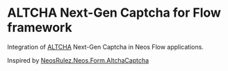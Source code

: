 # ALTCHA Next-Gen Captcha for Flow framework

Integration of [ALTCHA](https://altcha.org/) Next-Gen Captcha in Neos Flow applications.

Inspired by [NeosRulez.Neos.Form.AltchaCaptcha](https://github.com/patriceckhart/NeosRulez.Neos.Form.AltchaCaptcha)